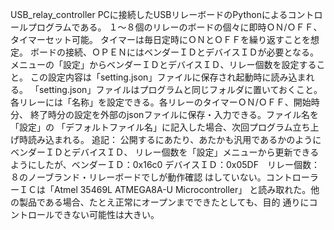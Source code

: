 USB_relay_controller
PCに接続したUSBリレーボードのPythonによるコントロールプログラムである。
１～８個のリレーのボードの個々に即時ＯＮ/ＯＦＦ、タイマーセット可能。
タイマーは毎日定時にＯＮとＯＦＦを繰り返すことを想定。
ボードの接続、ＯＰＥＮにはベンダーＩＤとデバイスＩＤが必要となる。
メニューの「設定」からベンダーＩＤとデバイスＩＤ、リレー個数を設定すること。
この設定内容は「setting.json」ファイルに保存され起動時に読み込まれる。
「setting.json」ファイルはプログラムと同じフォルダに置いておくこと。
各リレーには「名称」を設定できる。各リレーのタイマーＯＮ/ＯＦＦ、開始時分、
終了時分の設定を外部のjsonファイルに保存・入力できる。ファイル名を「設定」の
「デフォルトファイル名」に記入した場合、次回プログラム立ち上げ時読み込まれる。
追記：
公開するにあたり、あたかも汎用であるかのようにベンダーＩＤとデバイスＩＤ、
リレー個数を「設定」メニューから更新できるようにしたが、ベンダーＩＤ：0x16c0
デバイスＩＤ：0x05DF　リレー個数：８のノーブランド・リレーボードでしが動作確認
はしていない。コントローラーＩＣは「Atmel 35469L ATMEGA8A-U Microcontroller」
と読み取れた。他の製品である場合、たとえ正常にオープンまでできたとしても、目的
通りにコントロールできない可能性は大きい。
